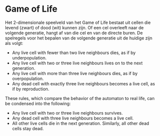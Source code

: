 # Game of Life

Het 2-dimensionale speelveld van het Game of Life bestaat uit cellen die levend (zwart) of dood (wit) kunnen zijn.
Of een cel overleeft naar de volgende generatie, hangt af van die cel en van de directe buren.
De spelregels voor het bepalen van de volgende generatie uit de huidige zijn als volgt:

* Any live cell with fewer than two live neighbours dies, as if by underpopulation.
* Any live cell with two or three live neighbours lives on to the next generation.
* Any live cell with more than three live neighbours dies, as if by overpopulation.
* Any dead cell with exactly three live neighbours becomes a live cell, as if by reproduction.

These rules, which compare the behavior of the automaton to real life, can be condensed into the following:

* Any live cell with two or three live neighbours survives.
* Any dead cell with three live neighbours becomes a live cell.
* All other live cells die in the next generation. Similarly, all other dead cells stay dead.
